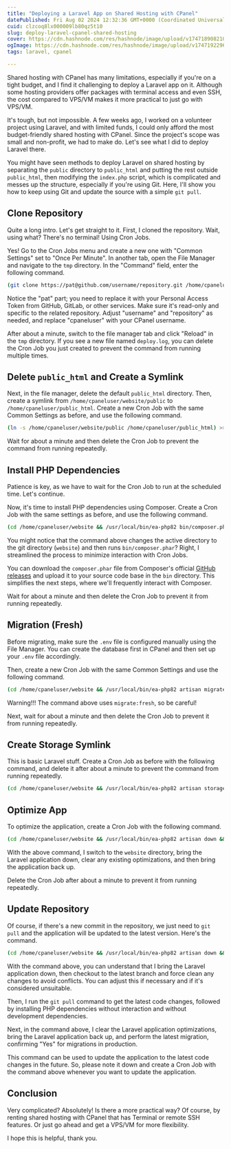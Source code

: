 ```yaml
---
title: "Deploying a Laravel App on Shared Hosting with CPanel"
datePublished: Fri Aug 02 2024 12:32:36 GMT+0000 (Coordinated Universal Time)
cuid: clzcoq8lx000009lb80qz5t10
slug: deploy-laravel-cpanel-shared-hosting
cover: https://cdn.hashnode.com/res/hashnode/image/upload/v1747189082104/78de42ae-2759-42cb-8b47-173a4127732e.png
ogImage: https://cdn.hashnode.com/res/hashnode/image/upload/v1747192296236/39dc30b9-132a-46c9-95c0-3b8cb9112ce2.png
tags: laravel, cpanel

---
```


Shared hosting with CPanel has many limitations, especially if you're on a tight budget, and I find it challenging to deploy a Laravel app on it. Although some hosting providers offer packages with terminal access and even SSH, the cost compared to VPS/VM makes it more practical to just go with VPS/VM.

It's tough, but not impossible. A few weeks ago, I worked on a volunteer project using Laravel, and with limited funds, I could only afford the most budget-friendly shared hosting with CPanel. Since the project's scope was small and non-profit, we had to make do. Let's see what I did to deploy Laravel there.

You might have seen methods to deploy Laravel on shared hosting by separating the `public` directory to `public_html` and putting the rest outside `public_html`, then modifying the `index.php` script, which is complicated and messes up the structure, especially if you're using Git. Here, I'll show you how to keep using Git and update the source with a simple `git pull`.

## Clone Repository

Quite a long intro. Let's get straight to it. First, I cloned the repository. Wait, using what? There's no terminal! Using Cron Jobs.

Yes! Go to the Cron Jobs menu and create a new one with "Common Settings" set to "Once Per Minute". In another tab, open the File Manager and navigate to the `tmp` directory. In the "Command" field, enter the following command.

```bash
(git clone https://pat@github.com/username/repository.git /home/cpaneluser/website) >> /home/cpaneluser/tmp/deploy.log
```

Notice the "pat" part; you need to replace it with your Personal Access Token from GitHub, GitLab, or other services. Make sure it's read-only and specific to the related repository. Adjust "username" and "repository" as needed, and replace "cpaneluser" with your CPanel username.

After about a minute, switch to the file manager tab and click "Reload" in the `tmp` directory. If you see a new file named `deploy.log`, you can delete the Cron Job you just created to prevent the command from running multiple times.

## Delete `public_html` and Create a Symlink

Next, in the file manager, delete the default `public_html` directory. Then, create a symlink from `/home/cpaneluser/website/public` to `/home/cpaneluser/public_html`. Create a new Cron Job with the same Common Settings as before, and use the following command.

```bash
(ln -s /home/cpaneluser/website/public /home/cpaneluser/public_html) >> /home/cpaneluser/tmp/deloy.log
```

Wait for about a minute and then delete the Cron Job to prevent the command from running repeatedly.

## Install PHP Dependencies

Patience is key, as we have to wait for the Cron Job to run at the scheduled time. Let's continue.

Now, it's time to install PHP dependencies using Composer. Create a Cron Job with the same settings as before, and use the following command.

```bash
(cd /home/cpaneluser/website && /usr/local/bin/ea-php82 bin/composer.phar install --no-interaction --no-dev) >> /home/cpaneluser/tmp/deploy.log
```

You might notice that the command above changes the active directory to the git directory (`website`) and then runs `bin/composer.phar`? Right, I streamlined the process to minimize interaction with Cron Jobs.

You can download the `composer.phar` file from Composer's official [GitHub releases](https://github.com/composer/composer/releases) and upload it to your source code base in the `bin` directory. This simplifies the next steps, where we'll frequently interact with Composer.

Wait for about a minute and then delete the Cron Job to prevent it from running repeatedly.

## Migration (Fresh)

Before migrating, make sure the `.env` file is configured manually using the File Manager. You can create the database first in CPanel and then set up your `.env` file accordingly.

Then, create a new Cron Job with the same Common Settings and use the following command.

```bash
(cd /home/cpaneluser/website && /usr/local/bin/ea-php82 artisan migrate:fresh --seed) >> /home/cpaneluser/tmp/deploy.log
```

Warning!!! The command above uses `migrate:fresh`, so be careful!

Next, wait for about a minute and then delete the Cron Job to prevent it from running repeatedly.

## Create Storage Symlink

This is basic Laravel stuff. Create a Cron Job as before with the following command, and delete it after about a minute to prevent the command from running repeatedly.

```bash
(cd /home/cpaneluser/website && /usr/local/bin/ea-php82 artisan storage:link) >> /home/cpaneluser/tmp/deploy.log
```

## Optimize App

To optimize the application, create a Cron Job with the following command.

```bash
(cd /home/cpaneluser/website && /usr/local/bin/ea-php82 artisan down && /usr/local/bin/ea-php82 artisan optimize:clear && /usr/local/bin/ea-php82 artisan up) >> /home/cpaneluser/tmp/deploy.log
```

With the above command, I switch to the `website` directory, bring the Laravel application down, clear any existing optimizations, and then bring the application back up.

Delete the Cron Job after about a minute to prevent it from running repeatedly.

## Update Repository

Of course, if there's a new commit in the repository, we just need to `git pull` and the application will be updated to the latest version. Here's the command.

```bash
(cd /home/cpaneluser/website && /usr/local/bin/ea-php82 artisan down && git checkout . && git clean -f && git pull && /usr/local/bin/ea-php82 bin/composer.phar install --no-interaction --no-dev && /usr/local/bin/ea-php82 artisan optimize:clear && /usr/local/bin/ea-php82 artisan up && /usr/local/bin/ea-php82 artisan migrate --force) >> /home/cpaneluser/tmp/deploy.log
```

With the command above, you can understand that I bring the Laravel application down, then checkout to the latest branch and force clean any changes to avoid conflicts. You can adjust this if necessary and if it's considered unsuitable.

Then, I run the `git pull` command to get the latest code changes, followed by installing PHP dependencies without interaction and without development dependencies.

Next, in the command above, I clear the Laravel application optimizations, bring the Laravel application back up, and perform the latest migration, confirming "Yes" for migrations in production.

This command can be used to update the application to the latest code changes in the future. So, please note it down and create a Cron Job with the command above whenever you want to update the application.

## Conclusion

Very complicated? Absolutely! Is there a more practical way? Of course, by renting shared hosting with CPanel that has Terminal or remote SSH features. Or just go ahead and get a VPS/VM for more flexibility.

I hope this is helpful, thank you.